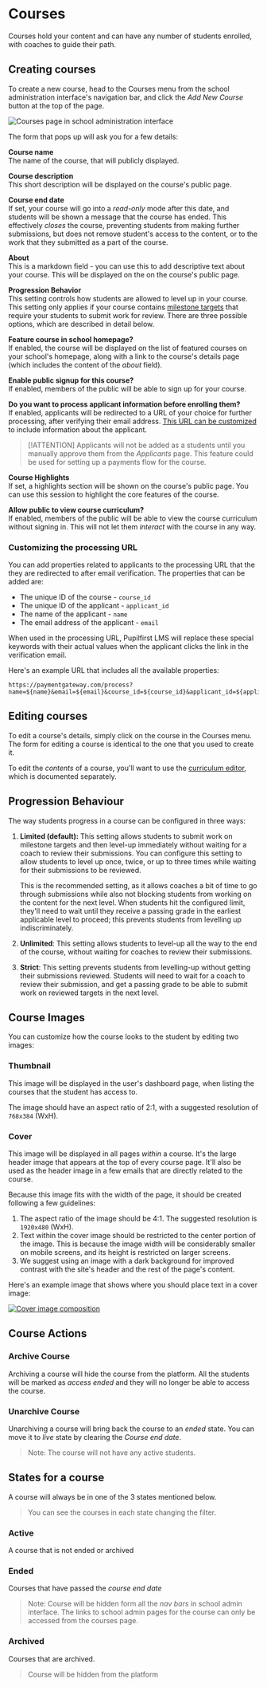 # Courses

Courses hold your content and can have any number of students enrolled, with coaches to guide their path.

## Creating courses

To create a new course, head to the Courses menu from the school administration interface's navigation bar, and click the _Add New Course_ button at the top of the page.

![Courses page in school administration interface](https://res.cloudinary.com/sv-co/image/upload/v1588240011/pupilfirst_documentation/courses/courses_index_onpuxi.png)

The form that pops up will ask you for a few details:

**Course name**\
The name of the course, that will publicly displayed.

**Course description**\
This short description will be displayed on the course's public page.

**Course end date**\
If set, your course will go into a _read-only_ mode after this date, and students will be shown a message that the course has ended. This effectively _closes_ the course, preventing students from making further submissions, but does not remove student's access to the content, or to the work that they submitted as a part of the course.

**About**\
This is a markdown field - you can use this to add descriptive text about your course. This will be displayed on the on the course's public page.

**Progression Behavior**\
This setting controls how students are allowed to level up in your course. This setting only applies if your course contains [milestone targets](/targets?id=milestone-targets) that require your students to submit work for review. There are three possible options, which are described in detail below.

**Feature course in school homepage?** \
If enabled, the course will be displayed on the list of featured courses on your school's homepage, along with a link to the course's details page (which includes the content of the _about_ field).

**Enable public signup for this course?** \
If enabled, members of the public will be able to sign up for your course.

**Do you want to process applicant information before enrolling them?** \
If enabled, applicants will be redirected to a URL of your choice for further processing, after verifying their email address. [This URL can be customized](#customizing-the-processing-url) to include information about the applicant.

> [!ATTENTION]
> Applicants will not be added as a students until you manually approve them from the _Applicants_ page. This feature could be used for setting up a payments flow for the course.

**Course Highlights** \
If set, a highlights section will be shown on the course's public page. You can use this session to highlight the core features of the course.

**Allow public to view course curriculum?** \
If enabled, members of the public will be able to view the course curriculum without signing in. This will not let them _interact_ with the course in any way.

### Customizing the processing URL

You can add properties related to applicants to the processing URL that the they are redirected to after email verification. The properties that can be added are:

- The unique ID of the course - `course_id`
- The unique ID of the applicant - `applicant_id`
- The name of the applicant - `name`
- The email address of the applicant - `email`

When used in the processing URL, Pupilfirst LMS will replace these special keywords with their actual values when the applicant clicks the link in the verification email.

Here's an example URL that includes all the available properties:

```
https://paymentgateway.com/process?name=${name}&email=${email}&course_id=${course_id}&applicant_id=${applicant_id}
```

## Editing courses

To edit a course's details, simply click on the course in the Courses menu. The form for editing a course is identical to the one that you used to create it.

To edit the _contents_ of a course, you'll want to use the [curriculum editor](/curriculum_editor?id=curriculum-editor), which is documented separately.

## Progression Behaviour

The way students progress in a course can be configured in three ways:

1. **Limited (default):** This setting allows students to submit work on milestone targets and then level-up immediately without waiting for a coach to review their submissions. You can configure this setting to allow students to level up once, twice, or up to three times while waiting for their submissions to be reviewed.

   This is the recommended setting, as it allows coaches a bit of time to go through submissions while also not blocking students from working on the content for the next level. When students hit the configured limit, they'll need to wait until they receive a passing grade in the earliest applicable level to proceed; this prevents students from levelling up indiscriminately.

2. **Unlimited**: This setting allows students to level-up all the way to the end of the course, without waiting for coaches to review their submissions.

3. **Strict**: This setting prevents students from levelling-up without getting their submissions reviewed. Students will need to wait for a coach to review their submission, and get a passing grade to be able to submit work on reviewed targets in the next level.

## Course Images

You can customize how the course looks to the student by editing two images:

### Thumbnail

This image will be displayed in the user's dashboard page, when listing the courses that the student has access to.

The image should have an aspect ratio of 2:1, with a suggested resolution of `768x384` (WxH).

### Cover

This image will be displayed in all pages _within_ a course. It's the large header image that appears at the top of every course page. It'll also be used as the header image in a few emails that are directly related to the course.

Because this image fits with the width of the page, it should be created following a few guidelines:

1. The aspect ratio of the image should be 4:1. The suggested resolution is `1920x480` (WxH).
2. Text within the cover image should be restricted to the center portion of the image. This is because the image width will be considerably smaller on mobile screens, and its height is restricted on larger screens.
3. We suggest using an image with a dark background for improved contrast with the site's header and the rest of the page's content.

Here's an example image that shows where you should place text in a cover image:

[![Cover image composition](https://res.cloudinary.com/sv-co/image/upload/v1574756690/pupilfirst_documentation/courses/cover_composition_hztuof.png)](https://res.cloudinary.com/sv-co/image/upload/v1574756690/pupilfirst_documentation/courses/cover_composition_hztuof.png)

## Course Actions

### Archive Course

Archiving a course will hide the course from the platform. All the students will be marked as _access ended_ and they will no longer be able to access the course.

### Unarchive Course

Unarchiving a course will bring back the course to an _ended_ state. You can move it to _live_ state by clearing the _Course end date_.

> Note: The course will not have any active students.

## States for a course

A course will always be in one of the 3 states mentioned below.

> You can see the courses in each state changing the filter.

### Active

A course that is not ended or archived

### Ended

Courses that have passed the _course end date_

> Note: Course will be hidden form all the _nav bars_ in school admin interface. The links to school admin pages for the course can only be accessed from the courses page.

### Archived

Courses that are archived.

> Course will be hidden from the platform
